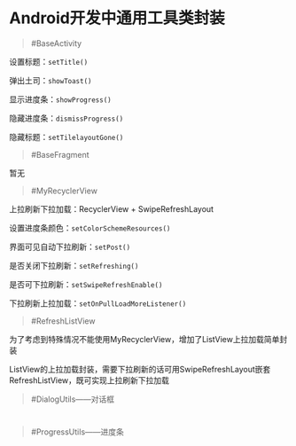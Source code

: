 # Android开发中通用工具类封装
>#BaseActivity

设置标题：`setTitle()`

弹出土司：`showToast()`

显示进度条：`showProgress()`

隐藏进度条：`dismissProgress()`

隐藏标题：`setTilelayoutGone()`

>#BaseFragment

暂无

>#MyRecyclerView

上拉刷新下拉加载：RecyclerView + SwipeRefreshLayout

设置进度条颜色：`setColorSchemeResources()`

界面可见自动下拉刷新：`setPost()`

是否关闭下拉刷新：`setRefreshing()`

是否可下拉刷新：`setSwipeRefreshEnable()`
	
下拉刷新上拉加载：`setOnPullLoadMoreListener()`

>#RefreshListView

为了考虑到特殊情况不能使用MyRecyclerView，增加了ListView上拉加载简单封装

ListView的上拉加载封装，需要下拉刷新的话可用SwipeRefreshLayout嵌套RefreshListView，既可实现上拉刷新下拉加载

>#DialogUtils——对话框
#
>#ProgressUtils——进度条
